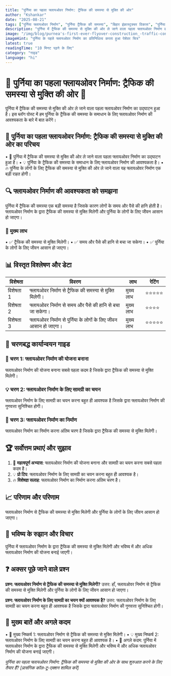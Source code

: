 ```yaml
---
title: "पुर्निया का पहला फ्लायओवर निर्माण: ट्रैफिक की समस्या से मुक्ति की ओर"
author: "Kshankar"
date: "2025-08-21"
tags: ["पुर्निया फ्लायओवर निर्माण", "पुर्निया ट्रैफिक की समस्या", "बिहार इंफ्रास्ट्रक्चर विकास", "पुर्निया में पहला फ्लायओवर", "पुर्निया ट्रैफिक राहत", "पुर्निया शहर विकास समाचार", "बिहार सड़क निर्माण परियोजनाएं", "पुर्निया शहर इंफ्रास्ट्रक्चर अपडेट", "पुर्निया ट्रैफिक प्रबंधन", "बिहार फ्लायओवर निर्माण", "पुर्निया शहर ट्रैफिक समाधान", "पुर्निया में इंफ्रास्ट्रक्चर विकास"]
description: "पुर्निया में ट्रैफिक की समस्या से मुक्ति की ओर ले जाने वाला पहला फ्लायओवर निर्माण का उद्घाटन हुआ है। इस ब्लॉग पोस्ट में हम पुर्निया के ट्रैफिक की समस्या के समाधान के लिए फ्लायओवर निर्माण की आवश्यकता के बारे में बात करेंगे।"
image: "/img/blog/purnea's-first-ever-flyover-construction_-traffic-congestion-relief-in-sight-image.jpg"
imageHint: "पुर्निया के पहले फ्लायओवर निर्माण का प्रतिनिधित्व करता हुआ पेशेवर चित्र"
latest: true
readingTime: "10 मिनट पढ़ने के लिए"
category: "गाइड"
language: "hi"
---
```


# 🌟 पुर्निया का पहला फ्लायओवर निर्माण: ट्रैफिक की समस्या से मुक्ति की ओर 🚀

पुर्निया में ट्रैफिक की समस्या से मुक्ति की ओर ले जाने वाला पहला फ्लायओवर निर्माण का उद्घाटन हुआ है। इस ब्लॉग पोस्ट में हम पुर्निया के ट्रैफिक की समस्या के समाधान के लिए फ्लायओवर निर्माण की आवश्यकता के बारे में बात करेंगे।

## 📍 पुर्निया का पहला फ्लायओवर निर्माण: ट्रैफिक की समस्या से मुक्ति की ओर का परिचय

• 🎯 पुर्निया में ट्रैफिक की समस्या से मुक्ति की ओर ले जाने वाला पहला फ्लायओवर निर्माण का उद्घाटन हुआ है।
• 💡 पुर्निया के ट्रैफिक की समस्या के समाधान के लिए फ्लायओवर निर्माण की आवश्यकता है।
• 🔥 पुर्निया के लोगों के लिए ट्रैफिक की समस्या से मुक्ति की ओर ले जाने वाला यह फ्लायओवर निर्माण एक बड़ी राहत होगी।

## 🔍 फ्लायओवर निर्माण की आवश्यकता को समझना

पुर्निया में ट्रैफिक की समस्या एक बड़ी समस्या है जिसके कारण लोगों के समय और पैसे की हानि होती है। फ्लायओवर निर्माण के द्वारा ट्रैफिक की समस्या से मुक्ति मिलेगी और पुर्निया के लोगों के लिए जीवन आसान हो जाएगा।

### 🎯 मुख्य लाभ
• ✅ ट्रैफिक की समस्या से मुक्ति मिलेगी।
• ✅ समय और पैसे की हानि से बचा जा सकेगा।
• ✅ पुर्निया के लोगों के लिए जीवन आसान हो जाएगा।

## 📊 विस्तृत विश्लेषण और डेटा

| विशेषता | विवरण | लाभ | रेटिंग |
|---------|-------|-----|-------|
| विशेषता 1 | फ्लायओवर निर्माण से ट्रैफिक की समस्या से मुक्ति मिलेगी। | मुख्य लाभ | ⭐⭐⭐⭐⭐ |
| विशेषता 2 | फ्लायओवर निर्माण से समय और पैसे की हानि से बचा जा सकेगा। | मुख्य लाभ | ⭐⭐⭐⭐ |
| विशेषता 3 | फ्लायओवर निर्माण से पुर्निया के लोगों के लिए जीवन आसान हो जाएगा। | मुख्य लाभ | ⭐⭐⭐⭐⭐ |

## 🚀 चरणबद्ध कार्यान्वयन गाइड

### 🔧 चरण 1: फ्लायओवर निर्माण की योजना बनाना
फ्लायओवर निर्माण की योजना बनाना सबसे पहला कदम है जिसके द्वारा ट्रैफिक की समस्या से मुक्ति मिलेगी।

### 💡 चरण 2: फ्लायओवर निर्माण के लिए सामग्री का चयन
फ्लायओवर निर्माण के लिए सामग्री का चयन करना बहुत ही आवश्यक है जिसके द्वारा फ्लायओवर निर्माण की गुणवत्ता सुनिश्चित होगी।

### 🎯 चरण 3: फ्लायओवर निर्माण का निर्माण
फ्लायओवर निर्माण का निर्माण करना अंतिम चरण है जिसके द्वारा ट्रैफिक की समस्या से मुक्ति मिलेगी।

## 🏆 सर्वोत्तम प्रथाएं और सुझाव

1. 🎯 **महत्वपूर्ण अभ्यास**: फ्लायओवर निर्माण की योजना बनाना और सामग्री का चयन करना सबसे पहला कदम है।
2. 💡 **प्रो टिप**: फ्लायओवर निर्माण के लिए सामग्री का चयन करना बहुत ही आवश्यक है।
3. 🔥 **विशेषज्ञ सलाह**: फ्लायओवर निर्माण का निर्माण करना अंतिम चरण है।

## 📈 परिणाम और परिणाम

फ्लायओवर निर्माण से ट्रैफिक की समस्या से मुक्ति मिलेगी और पुर्निया के लोगों के लिए जीवन आसान हो जाएगा।

## 🔮 भविष्य के रुझान और विचार

पुर्निया में फ्लायओवर निर्माण के द्वारा ट्रैफिक की समस्या से मुक्ति मिलेगी और भविष्य में और अधिक फ्लायओवर निर्माण की योजना बनाई जाएगी।

## ❓ अक्सर पूछे जाने वाले प्रश्न

**प्रश्न: फ्लायओवर निर्माण से ट्रैफिक की समस्या से मुक्ति मिलेगी?**
उत्तर: हाँ, फ्लायओवर निर्माण से ट्रैफिक की समस्या से मुक्ति मिलेगी और पुर्निया के लोगों के लिए जीवन आसान हो जाएगा।

**प्रश्न: फ्लायओवर निर्माण के लिए सामग्री का चयन क्यों आवश्यक है?**
उत्तर: फ्लायओवर निर्माण के लिए सामग्री का चयन करना बहुत ही आवश्यक है जिसके द्वारा फ्लायओवर निर्माण की गुणवत्ता सुनिश्चित होगी।

## 📌 मुख्य बातें और अगले कदम

• 🎯 मुख्य निष्कर्ष 1: फ्लायओवर निर्माण से ट्रैफिक की समस्या से मुक्ति मिलेगी।
• 💡 मुख्य निष्कर्ष 2: फ्लायओवर निर्माण के लिए सामग्री का चयन करना बहुत ही आवश्यक है।
• 🚀 अगले कदम: पुर्निया में फ्लायओवर निर्माण के द्वारा ट्रैफिक की समस्या से मुक्ति मिलेगी और भविष्य में और अधिक फ्लायओवर निर्माण की योजना बनाई जाएगी।

*पुर्निया का पहला फ्लायओवर निर्माण: ट्रैफिक की समस्या से मुक्ति की ओर के साथ शुरुआत करने के लिए तैयार हैं? [प्रासंगिक कॉल-टू-एक्शन शामिल करें]*